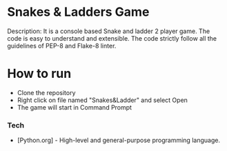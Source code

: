# Snakes & Ladders Game
 Description: It is a console based Snake and ladder 2 player game. The code is easy to understand and extensible. The code strictly follow all the guidelines of PEP-8 and Flake-8 linter.
# How to run
  - Clone the repository
  - Right click on file named "Snakes&Ladder" and select Open
  - The game will start in Command Prompt
  
### Tech
* [Python.org] - High-level and general-purpose programming language.
